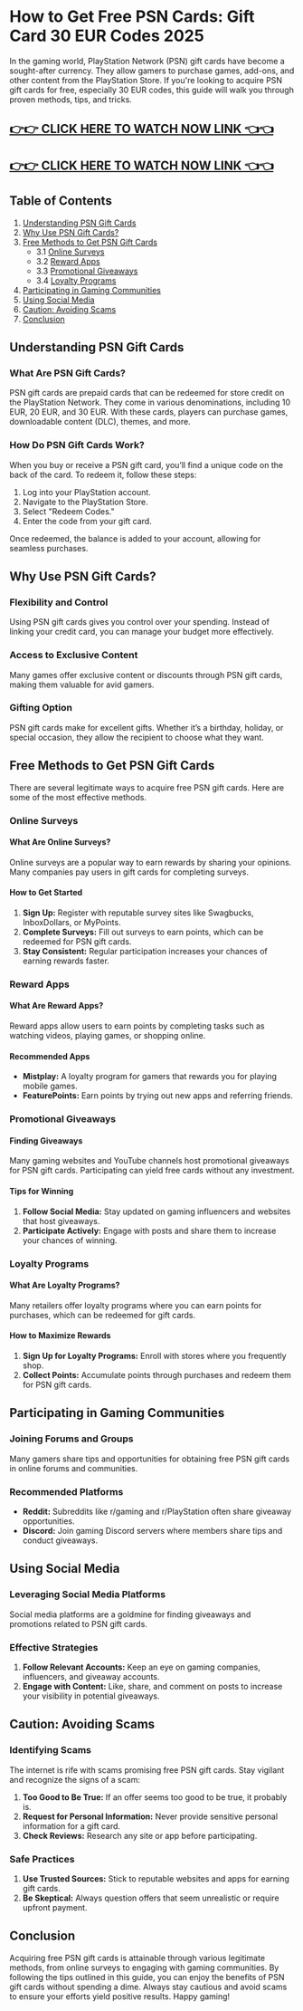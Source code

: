 # How to Get Free PSN Cards: Gift Card 30 EUR Codes 2025

In the gaming world, PlayStation Network (PSN) gift cards have become a sought-after currency. They allow gamers to purchase games, add-ons, and other content from the PlayStation Store. If you're looking to acquire PSN gift cards for free, especially 30 EUR codes, this guide will walk you through proven methods, tips, and tricks. 

[👉👉 CLICK HERE TO WATCH NOW LINK 👈👈](https://appbitly.com/cuafm)
-
[👉👉 CLICK HERE TO WATCH NOW LINK 👈👈](https://appbitly.com/cuafm)
-



## Table of Contents
1. [Understanding PSN Gift Cards](#understanding-psn-gift-cards)
2. [Why Use PSN Gift Cards?](#why-use-psn-gift-cards)
3. [Free Methods to Get PSN Gift Cards](#free-methods-to-get-psn-gift-cards)
    - 3.1 [Online Surveys](#online-surveys)
    - 3.2 [Reward Apps](#reward-apps)
    - 3.3 [Promotional Giveaways](#promotional-giveaways)
    - 3.4 [Loyalty Programs](#loyalty-programs)
4. [Participating in Gaming Communities](#participating-in-gaming-communities)
5. [Using Social Media](#using-social-media)
6. [Caution: Avoiding Scams](#caution-avoiding-scams)
7. [Conclusion](#conclusion)

## Understanding PSN Gift Cards

### What Are PSN Gift Cards?

PSN gift cards are prepaid cards that can be redeemed for store credit on the PlayStation Network. They come in various denominations, including 10 EUR, 20 EUR, and 30 EUR. With these cards, players can purchase games, downloadable content (DLC), themes, and more.

### How Do PSN Gift Cards Work?

When you buy or receive a PSN gift card, you’ll find a unique code on the back of the card. To redeem it, follow these steps:

1. Log into your PlayStation account.
2. Navigate to the PlayStation Store.
3. Select "Redeem Codes."
4. Enter the code from your gift card.

Once redeemed, the balance is added to your account, allowing for seamless purchases.

## Why Use PSN Gift Cards?

### Flexibility and Control

Using PSN gift cards gives you control over your spending. Instead of linking your credit card, you can manage your budget more effectively.

### Access to Exclusive Content

Many games offer exclusive content or discounts through PSN gift cards, making them valuable for avid gamers.

### Gifting Option

PSN gift cards make for excellent gifts. Whether it’s a birthday, holiday, or special occasion, they allow the recipient to choose what they want.

## Free Methods to Get PSN Gift Cards

There are several legitimate ways to acquire free PSN gift cards. Here are some of the most effective methods.

### Online Surveys

#### What Are Online Surveys?

Online surveys are a popular way to earn rewards by sharing your opinions. Many companies pay users in gift cards for completing surveys.

#### How to Get Started

1. **Sign Up:** Register with reputable survey sites like Swagbucks, InboxDollars, or MyPoints.
2. **Complete Surveys:** Fill out surveys to earn points, which can be redeemed for PSN gift cards.
3. **Stay Consistent:** Regular participation increases your chances of earning rewards faster.

### Reward Apps

#### What Are Reward Apps?

Reward apps allow users to earn points by completing tasks such as watching videos, playing games, or shopping online.

#### Recommended Apps

- **Mistplay:** A loyalty program for gamers that rewards you for playing mobile games.
- **FeaturePoints:** Earn points by trying out new apps and referring friends.

### Promotional Giveaways

#### Finding Giveaways

Many gaming websites and YouTube channels host promotional giveaways for PSN gift cards. Participating can yield free cards without any investment.

#### Tips for Winning

1. **Follow Social Media:** Stay updated on gaming influencers and websites that host giveaways.
2. **Participate Actively:** Engage with posts and share them to increase your chances of winning.

### Loyalty Programs

#### What Are Loyalty Programs?

Many retailers offer loyalty programs where you can earn points for purchases, which can be redeemed for gift cards.

#### How to Maximize Rewards

1. **Sign Up for Loyalty Programs:** Enroll with stores where you frequently shop.
2. **Collect Points:** Accumulate points through purchases and redeem them for PSN gift cards.

## Participating in Gaming Communities

### Joining Forums and Groups

Many gamers share tips and opportunities for obtaining free PSN gift cards in online forums and communities.

### Recommended Platforms

- **Reddit:** Subreddits like r/gaming and r/PlayStation often share giveaway opportunities.
- **Discord:** Join gaming Discord servers where members share tips and conduct giveaways.

## Using Social Media

### Leveraging Social Media Platforms

Social media platforms are a goldmine for finding giveaways and promotions related to PSN gift cards.

### Effective Strategies

1. **Follow Relevant Accounts:** Keep an eye on gaming companies, influencers, and giveaway accounts.
2. **Engage with Content:** Like, share, and comment on posts to increase your visibility in potential giveaways.

## Caution: Avoiding Scams

### Identifying Scams

The internet is rife with scams promising free PSN gift cards. Stay vigilant and recognize the signs of a scam:

1. **Too Good to Be True:** If an offer seems too good to be true, it probably is.
2. **Request for Personal Information:** Never provide sensitive personal information for a gift card.
3. **Check Reviews:** Research any site or app before participating.

### Safe Practices

1. **Use Trusted Sources:** Stick to reputable websites and apps for earning gift cards.
2. **Be Skeptical:** Always question offers that seem unrealistic or require upfront payment.

## Conclusion

Acquiring free PSN gift cards is attainable through various legitimate methods, from online surveys to engaging with gaming communities. By following the tips outlined in this guide, you can enjoy the benefits of PSN gift cards without spending a dime. Always stay cautious and avoid scams to ensure your efforts yield positive results. Happy gaming!
